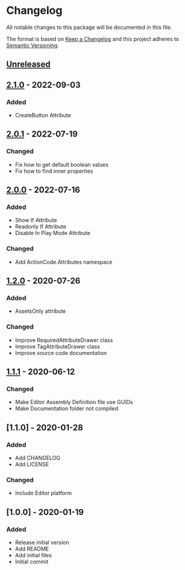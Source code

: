 # Changelog
All notable changes to this package will be documented in this file.

The format is based on [Keep a Changelog](http://keepachangelog.com/en/1.0.0/)
and this project adheres to [Semantic Versioning](http://semver.org/spec/v2.0.0.html).

## [Unreleased]

## [2.1.0] - 2022-09-03
### Added
- CreateButton Attribute

## [2.0.1] - 2022-07-19
### Changed
- Fix how to get default boolean values
- Fix how to find inner properties

## [2.0.0] - 2022-07-16
### Added
- Show If Attribute
- Readonly If Attribute
- Disable In Play Mode Attribute

### Changed
- Add ActionCode.Attributes namespace

## [1.2.0] - 2020-07-26
### Added
- AssetsOnly attribute

### Changed
- Improve RequiredAttributeDrawer class
- Improve TagAttributeDrawer class
- Improve source code documentation

## [1.1.1] - 2020-06-12
### Changed
- Make Editor Assembly Definition file use GUIDs
- Make Documentation folder not compiled

## [1.1.0] - 2020-01-28
### Added
- Add CHANGELOG
- Add LICENSE

### Changed
- Include Editor platform

## [1.0.0] - 2020-01-19
### Added
- Release initial version
- Add README
- Add initial files
- Initial commit

[Unreleased]: https://github.com/HyagoOliveira/attributes/compare/2.1.0...main
[2.1.0]: https://github.com/HyagoOliveira/attributes/tree/2.1.0/
[2.0.1]: https://github.com/HyagoOliveira/attributes/tree/2.0.1/
[2.0.0]: https://github.com/HyagoOliveira/attributes/tree/2.0.0/
[1.2.0]: https://github.com/HyagoOliveira/attributes/tree/1.2.0/
[1.1.1]: https://github.com/HyagoOliveira/attributes/tree/1.1.0/
